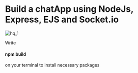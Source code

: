 # Build a chatApp using NodeJs, Express, EJS and Socket.io

![hq_1](https://github.com/Chauhan48/chatApp/assets/87568244/6f8f1e69-f853-4882-8f01-3cdf28d99825)

Write
#### npm build
on your terminal to install necessary packages
